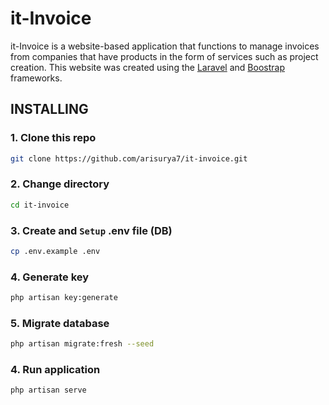 # it-Invoice

it-Invoice is a website-based application that functions to manage invoices from companies that have products in the form of services such as project creation. This website was created using the [Laravel](https://laravel.com/) and [Boostrap](https://getbootstrap.com/) frameworks.


## INSTALLING

### 1. Clone this repo
```bash
git clone https://github.com/arisurya7/it-invoice.git
```

### 2. Change directory
```bash
cd it-invoice
```

### 3. Create and `Setup` .env file (DB)
```bash
cp .env.example .env
```

### 4. Generate key
```bash
php artisan key:generate
```

### 5. Migrate database
```bash
php artisan migrate:fresh --seed
```

### 4. Run application
```bash
php artisan serve
```
